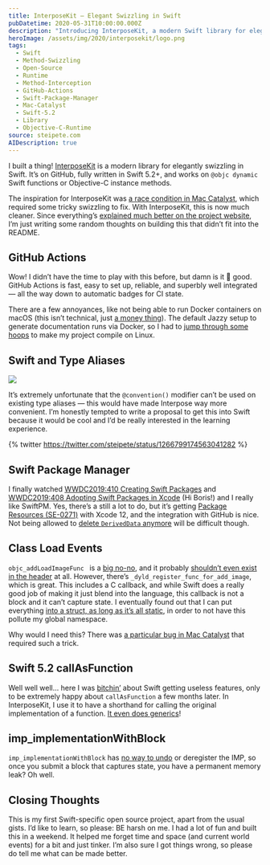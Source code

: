 ```yaml
---
title: InterposeKit — Elegant Swizzling in Swift
pubDatetime: 2020-05-31T10:00:00.000Z
description: "Introducing InterposeKit, a modern Swift library for elegant method swizzling that leverages Swift 5.2's callAsFunction for type-safe Objective-C method interception."
heroImage: /assets/img/2020/interposekit/logo.png
tags:
  - Swift
  - Method-Swizzling
  - Open-Source
  - Runtime
  - Method-Interception
  - GitHub-Actions
  - Swift-Package-Manager
  - Mac-Catalyst
  - Swift-5.2
  - Library
  - Objective-C-Runtime
source: steipete.com
AIDescription: true
---
```


I built a thing! [InterposeKit](https://github.com/steipete/InterposeKit) is a modern library for elegantly swizzling in Swift. It’s on GitHub, fully written in Swift 5.2+, and works on `@objc dynamic` Swift functions or Objective-C instance methods.

The inspiration for InterposeKit was [a race condition in Mac Catalyst](/posts/mac-catalyst-crash-hunt/), which required some tricky swizzling to fix. With InterposeKit, this is now much cleaner. Since everything’s [explained much better on the project website](http://interposekit.com/), I’m just writing some random thoughts on building this that didn’t fit into the README.

## GitHub Actions

Wow! I didn’t have the time to play with this before, but damn is it 💖 good. GitHub Actions is fast, easy to set up, reliable, and superbly well integrated — all the way down to automatic badges for CI state.

There are a few annoyances, like not being able to run Docker containers on macOS (this isn’t technical, just [a money thing](https://github.community/t/why-is-docker-not-installed-on-macos/17017/2)). The default Jazzy setup to generate documentation runs via Docker, so I had to [jump through some hoops](https://github.com/steipete/InterposeKit/blob/85f6c2dcc465811048cac0b31c4edc8bb71d4268/Sources/InterposeKit/InterposeKit.swift#L305-L319) to make my project compile on Linux.

## Swift and Type Aliases

![](/assets/img/2020/interposekit/interposekit-code.png)

It’s extremely unfortunate that the `@convention()` modifier can’t be used on existing type aliases — this would have made Interpose way more convenient. I’m honestly tempted to write a proposal to get this into Swift because it would be cool and I’d be really interested in the learning experience.

{% twitter https://twitter.com/steipete/status/1266799174563041282 %}

## Swift Package Manager

I finally watched [WWDC2019:410 Creating Swift Packages](https://developer.apple.com/videos/play/wwdc2019/410/) and [WWDC2019:408 Adopting Swift Packages in Xcode](https://developer.apple.com/videos/play/wwdc2019/408/) (Hi Boris!) and I really like SwiftPM. Yes, there’s a still a lot to do, but it’s getting [Package Resources (SE-0271)](https://github.com/apple/swift-evolution/blob/master/proposals/0271-package-manager-resources.md) with Xcode 12, and the integration with GitHub is nice. Not being allowed to [delete `DerivedData` anymore](https://www.jessesquires.com/blog/2020/02/24/replacing-cocoapods-with-swiftpm/) will be difficult though.

## Class Load Events

`objc_addLoadImageFunc ` is a [big no-no](https://twitter.com/steipete/status/1266464092082114561?s=21), and it probably [shouldn’t even exist in the header](https://twitter.com/jckarter/status/1266466247748677632?s=21) at all. However, there’s `_dyld_register_func_for_add_image`, which is great. This includes a C callback, and while Swift does a really good job of making it just blend into the language, this callback is not a block and it can’t capture state. I eventually found out that I can put everything [into a struct, as long as it’s all static](https://github.com/steipete/InterposeKit/blob/85f6c2dcc465811048cac0b31c4edc8bb71d4268/Sources/InterposeKit/InterposeKit.swift#L259-L293), in order to not have this pollute my global namespace.

Why would I need this? There was [a particular bug in Mac Catalyst](/posts/mac-catalyst-crash-hunt/) that required such a trick.

## Swift 5.2 callAsFunction

Well well well... here I was [bitchin’](https://twitter.com/steipete/status/1227191768153829376?s=20) about Swift getting useless features, only to be extremely happy about `callAsFunction` a few months later. In InterposeKit, I use it to have a shorthand for calling the original implementation of a function. [It even does generics](https://github.com/steipete/InterposeKit/blob/85f6c2dcc465811048cac0b31c4edc8bb71d4268/Sources/InterposeKit/InterposeKit.swift#L175-L178)!

## imp_implementationWithBlock

`imp_implementationWithBlock` has [no way to undo](https://github.com/steipete/InterposeKit/blob/85f6c2dcc465811048cac0b31c4edc8bb71d4268/Sources/InterposeKit/InterposeKit.swift#L130) or deregister the IMP, so once you submit a block that captures state, you have a permanent memory leak? Oh well.

## Closing Thoughts

This is my first Swift-specific open source project, apart from the usual gists. I’d like to learn, so please: BE harsh on me. I had a lot of fun and built this in a weekend. It helped me forget time and space (and current world events) for a bit and just tinker. I’m also sure I got things wrong, so please do tell me what can be made better.
